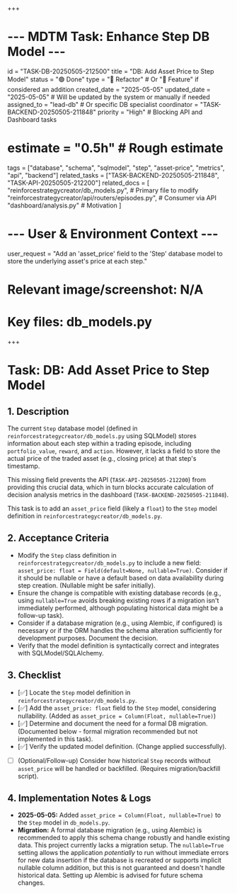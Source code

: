 +++
# --- MDTM Task: Enhance Step DB Model ---
id = "TASK-DB-20250505-212500"
title = "DB: Add Asset Price to Step Model"
status = "🟢 Done"
type = "🔧 Refactor" # Or "🌟 Feature" if considered an addition
created_date = "2025-05-05"
updated_date = "2025-05-05" # Will be updated by the system or manually if needed
assigned_to = "lead-db" # Or specific DB specialist
coordinator = "TASK-BACKEND-20250505-211848"
priority = "High" # Blocking API and Dashboard tasks
# estimate = "0.5h" # Rough estimate
tags = ["database", "schema", "sqlmodel", "step", "asset-price", "metrics", "api", "backend"]
related_tasks = ["TASK-BACKEND-20250505-211848", "TASK-API-20250505-212200"]
related_docs = [
    "reinforcestrategycreator/db_models.py", # Primary file to modify
    "reinforcestrategycreator/api/routers/episodes.py", # Consumer via API
    "dashboard/analysis.py" # Motivation
    ]
# --- User & Environment Context ---
user_request = "Add an 'asset_price' field to the 'Step' database model to store the underlying asset's price at each step."
# Relevant image/screenshot: N/A
# Key files: db_models.py
+++

# Task: DB: Add Asset Price to Step Model

## 1. Description

The current `Step` database model (defined in `reinforcestrategycreator/db_models.py` using SQLModel) stores information about each step within a trading episode, including `portfolio_value`, `reward`, and `action`. However, it lacks a field to store the actual price of the traded asset (e.g., closing price) at that step's timestamp.

This missing field prevents the API (`TASK-API-20250505-212200`) from providing this crucial data, which in turn blocks accurate calculation of decision analysis metrics in the dashboard (`TASK-BACKEND-20250505-211848`).

This task is to add an `asset_price` field (likely a `float`) to the `Step` model definition in `reinforcestrategycreator/db_models.py`.

## 2. Acceptance Criteria

*   Modify the `Step` class definition in `reinforcestrategycreator/db_models.py` to include a new field: `asset_price: float = Field(default=None, nullable=True)`. Consider if it should be nullable or have a default based on data availability during step creation. (Nullable might be safer initially).
*   Ensure the change is compatible with existing database records (e.g., using `nullable=True` avoids breaking existing rows if a migration isn't immediately performed, although populating historical data might be a follow-up task).
*   Consider if a database migration (e.g., using Alembic, if configured) is necessary or if the ORM handles the schema alteration sufficiently for development purposes. Document the decision.
*   Verify that the model definition is syntactically correct and integrates with SQLModel/SQLAlchemy.

## 3. Checklist

*   [✅] Locate the `Step` model definition in `reinforcestrategycreator/db_models.py`.
*   [✅] Add the `asset_price: float` field to the `Step` model, considering nullability. (Added as `asset_price = Column(Float, nullable=True)`)
*   [✅] Determine and document the need for a formal DB migration. (Documented below - formal migration recommended but not implemented in this task).
*   [✅] Verify the updated model definition. (Change applied successfully).
*   [ ] (Optional/Follow-up) Consider how historical `Step` records without `asset_price` will be handled or backfilled. (Requires migration/backfill script).

## 4. Implementation Notes & Logs

*   **2025-05-05:** Added `asset_price = Column(Float, nullable=True)` to the `Step` model in `db_models.py`.
*   **Migration:** A formal database migration (e.g., using Alembic) is recommended to apply this schema change robustly and handle existing data. This project currently lacks a migration setup. The `nullable=True` setting allows the application *potentially* to run without immediate errors for new data insertion if the database is recreated or supports implicit nullable column addition, but this is not guaranteed and doesn't handle historical data. Setting up Alembic is advised for future schema changes.